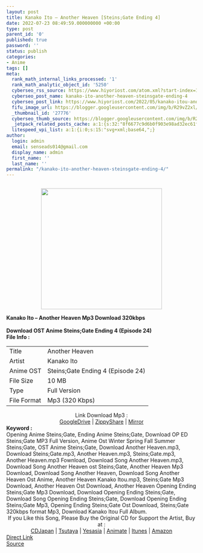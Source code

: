 ```yaml
---
layout: post
title: Kanako Ito – Another Heaven [Steins;Gate Ending 4]
date: 2022-07-23 08:49:59.000000000 +00:00
type: post
parent_id: '0'
published: true
password: ''
status: publish
categories:
- Anime
tags: []
meta:
  rank_math_internal_links_processed: '1'
  rank_math_analytic_object_id: '5250'
  cyberseo_rss_source: https://www.hiyoriost.com/atom.xml?start-index=1
  cyberseo_post_name: kanako-ito-another-heaven-steinsgate-ending-4
  cyberseo_post_link: https://www.hiyoriost.com/2022/05/kanako-itou-another-heaven-steinsgate.html
  fifu_image_url: https://blogger.googleusercontent.com/img/b/R29vZ2xl/AVvXsEgFKxfEfOZmq9vf6uvYWJROzmlGenBEDh1J8iHq61pmfcJELEbWL9__1TiuGsIkJpEJ5e49N3EzDr-DTDiWBbYzT7OXKB9KGnzKhBj1mYaXx77Y1g4r_MWB2SIrZ6BI3Oq_q0PLUeDp4uLt0341koWwht2oOlRhv9y5RgAnLY5OWzKfvywuROe9xbev/s320/Skyclad_no_Kansokusha.jpg
  _thumbnail_id: '27776'
  cyberseo_thumb_source: https://blogger.googleusercontent.com/img/b/R29vZ2xl/AVvXsEgFKxfEfOZmq9vf6uvYWJROzmlGenBEDh1J8iHq61pmfcJELEbWL9__1TiuGsIkJpEJ5e49N3EzDr-DTDiWBbYzT7OXKB9KGnzKhBj1mYaXx77Y1g4r_MWB2SIrZ6BI3Oq_q0PLUeDp4uLt0341koWwht2oOlRhv9y5RgAnLY5OWzKfvywuROe9xbev/s320/Skyclad_no_Kansokusha.jpg
  _jetpack_related_posts_cache: a:1:{s:32:"8f6677c9d6b0f903e98ad32ec61f8deb";a:2:{s:7:"expires";i:1663277688;s:7:"payload";a:3:{i:0;a:1:{s:2:"id";i:27783;}i:1;a:1:{s:2:"id";i:27777;}i:2;a:1:{s:2:"id";i:27787;}}}}
  litespeed_vpi_list: a:1:{i:0;s:15:"svg+xml;base64,";}
author:
  login: admin
  email: senseads014@gmail.com
  display_name: admin
  first_name: ''
  last_name: ''
permalink: "/kanako-ito-another-heaven-steinsgate-ending-4/"
---
```

<div class="separator" style="clear: both;"><a href="https://blogger.googleusercontent.com/img/b/R29vZ2xl/AVvXsEgFKxfEfOZmq9vf6uvYWJROzmlGenBEDh1J8iHq61pmfcJELEbWL9__1TiuGsIkJpEJ5e49N3EzDr-DTDiWBbYzT7OXKB9KGnzKhBj1mYaXx77Y1g4r_MWB2SIrZ6BI3Oq_q0PLUeDp4uLt0341koWwht2oOlRhv9y5RgAnLY5OWzKfvywuROe9xbev/s900/Skyclad_no_Kansokusha.jpg" style="display: block; padding: 1em 0; text-align: center; "><img alt border="0" data-original-height="900" data-original-width="720" height="320" src="{{ site.baseurl }}/assets/2022/07/Skyclad_no_Kansokusha.jpg" /></a></div>
<div class="judulpost">
<b>Kanako Ito – Another Heaven Mp3 Download 320kbps<br />
<br />
Download OST Anime Steins;Gate Ending 4 (Episode 24)</b>
</div>
<div class="linkdownload"><b>File Info : </b></div>
<div class="info2" id="Info">
<table>
<tbody>
<tr>
<td class="tablex">Title </td>
<td>Another Heaven</td>
</tr>
<tr>
<td class="tablex">Artist </td>
<td>Kanako Ito</td>
</tr>
<tr>
<td class="tablex">Anime OST </td>
<td>Steins;Gate Ending 4 (Episode 24)</td>
</tr>
<tr>
<td class="tablex">File Size </td>
<td>10 MB</td>
</tr>
<tr>
<td class="tablex">Type </td>
<td>Full Version</td>
</tr>
<tr>
<td class="tablex">File Format </td>
<td>Mp3 (320 Kbps)</td>
</tr>
</tbody>
</table>
</div>
<div style="text-align: center;">
<div class="smokeddl">
<div class="linkdownload">Link Download Mp3 : </div>
<div class="smokeurl">
<a href="https://drive.google.com/file/d/1ezzjrU1gcCsdtypKNQBzAFfQrLXAivu5/view?usp=drivesdk" rel="nofollow noopener" target="_blank">GoogleDrive</a> | <a href="https://www9.zippyshare.com/v/7M3CpG4Y/file.html" rel="nofollow noopener" target="_blank">ZippyShare</a> | <a href="https://mir.cr/R3SAQSNS" rel="nofollow noopener" target="_blank">Mirror</a> </div>
</div>
</div>
<div class="keywordz"><b>Keyword : </b>
<div class="tagser">Opening Anime Steins;Gate, Ending Anime Steins;Gate, Download OP ED Steins;Gate MP3 Full Version, Anime Ost Winter Spring Fall Summer Steins;Gate, OST Anime Steins;Gate, Download Another Heaven.mp3, Download Steins;Gate.mp3, Another Heaven.mp3, Steins;Gate.mp3, Another Heaven.mp3 Fownload, Download Song Another Heaven.mp3, Download Song Another Heaven ost Steins;Gate, Another Heaven Mp3 Download, Download Song Another Heaven, Download Song Another Heaven Ost Anime, Another Heaven Kanako Itou.mp3, Steins;Gate Mp3 Download, Another Heaven Ost Download, Another Heaven Opening Ending Steins;Gate Mp3 Download, Download Opening Ending Steins;Gate, Download Song Opening Ending Steins;Gate, Download Opening Ending Steins;Gate Mp3, Opening Ending Steins;Gate Ost Download, Steins;Gate 320kbps format Mp3, Download Kanako Itou Full Album.</div>
</div>
<div class="keywordz" align="center">If you Like this Song, Please Buy the Original CD for Support the Artist, Buy at : <br /><a href="https://www.cdjapan.co.jp/" target="_blank" rel="noopener">CDJapan</a> | <a href="https://shop.tsutaya.co.jp/" target="_blank" rel="noopener">Tsutaya</a> | <a href="https://www.yesasia.com/" target="_blank" rel="noopener">Yesasia</a> | <a href="https://www.animate-onlineshop.jp/" target="_blank" rel="noopener">Animate</a> | <a href="https://www.apple.com/jp/itunes" target="_blank" rel="noopener">Itunes</a> | <a href="https://amazon.co.jp/" target="_blank" rel="noopener">Amazon</a>
</div>
<link rel="stylesheet" href="https://cdnjs.cloudflare.com/ajax/libs/font-awesome/4.7.0/css/font-awesome.min.css" />
<div class="divbtn"> <a href="https://handymansurrender.com/fihup8buzv?key=94550f7ce39444073321dde3b8782f97" class="btn"><i class="fa fa-download"></i> Direct Link</a> <br /><a href="https://www.hiyoriost.com/2022/05/kanako-itou-another-heaven-steinsgate.html">Source</a> </div>
